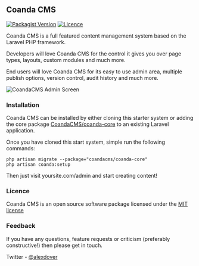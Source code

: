 ## Coanda CMS

[![Packagist Version](http://img.shields.io/packagist/v/CoandaCMS/coanda-core.svg)](https://packagist.org/packages/coandacms/coandacms)
[![Licence](http://img.shields.io/packagist/l/CoandaCMS/coanda-core.svg)](https://packagist.org/packages/coandacms/coandacms)

Coanda CMS is a full featured content management system based on the Laravel PHP framework.

Developers will love Coanda CMS for the control it gives you over page types, layouts, custom modules and much more.

End users will love Coanda CMS for its easy to use admin area, multiple publish options, version control, audit history and much more.

![CoandaCMS Admin Screen](http://files.devversion.com/coandacms/admin-screen.png)

### Installation

Coanda CMS can be installed by either cloning this starter system or adding the core package [CoandaCMS/coanda-core](https://github.com/CoandaCMS/coanda-core) to an existing Laravel application.

Once you have cloned this start system, simple run the following commands:

    php artisan migrate --package="coandacms/coanda-core"
    php artisan coanda:setup

Then just visit yoursite.com/admin and start creating content!

### Licence

Coanda CMS is an open source software package licensed under the [MIT license](http://opensource.org/licenses/MIT)

### Feedback

If you have any questions, feature requests or criticism (preferably constructive!) then please get in touch.

Twitter - [@alexdover](http://twitter.com/alexdover)